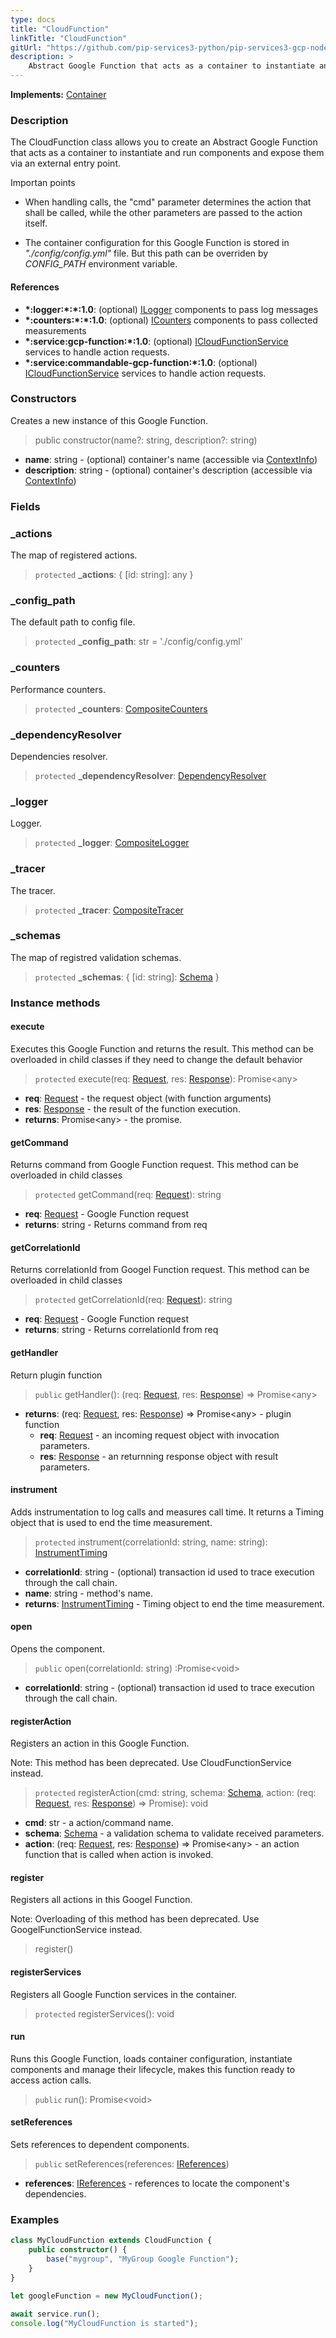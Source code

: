 ```yaml
---
type: docs
title: "CloudFunction"
linkTitle: "CloudFunction"
gitUrl: "https://github.com/pip-services3-python/pip-services3-gcp-nodex"
description: >
    Abstract Google Function that acts as a container to instantiate and run components and expose them via an external entry point. 
---
```


**Implements:** [Container](../../../container/containers/container)

### Description
The CloudFunction class allows you to create an Abstract Google Function that acts as a container to instantiate and run components and expose them via an external entry point. 

Importan points

- When handling calls, the "cmd" parameter determines the action that shall be called, while the other parameters are passed to the action itself.  

- The container configuration for this Google Function is stored in *"./config/config.yml"* file. But this path can be overriden by *CONFIG_PATH* environment variable.

#### References

- **\*:logger:\*:\*:1.0**: (optional) [ILogger](../../../components/log/ilogger) components to pass log messages
- **\*:counters:\*:\*:1.0**: (optional) [ICounters](../../../components/count/icounters) components to pass collected measurements
- **\*:service:gcp-function:\*:1.0**: (optional) [ICloudFunctionService](../../services/icloud_function_service) services to handle action requests.
- **\*:service:commandable-gcp-function:\*:1.0**: (optional) [ICloudFunctionService](../../services/icloud_function_service) services to handle action requests.

### Constructors
Creates a new instance of this Google Function.

> public constructor(name?: string, description?: string)

- **name**: string - (optional) container's name (accessible via [ContextInfo](../../../components/info/context_info))
- **description**: string - (optional) container's description (accessible via [ContextInfo](../../../components/info/context_info))


### Fields

<span class="hide-title-link">

### _actions
The map of registered actions.
> `protected` **_actions**: { [id: string]: any }

### _config_path
The default path to config file.
> `protected` **_config_path**: str = './config/config.yml'

### _counters
Performance counters.
> `protected` **_counters**: [CompositeCounters](../../../components/count/composite_counters)

### _dependencyResolver
Dependencies resolver.
> `protected` **_dependencyResolver**: [DependencyResolver](../../../commons/refer/dependency_resolver)

### _logger
Logger.
> `protected` **_logger**: [CompositeLogger](../../../components/log/composite_logger)

### _tracer
The tracer.
> `protected` **_tracer**: [CompositeTracer](../../../components/trace/composite_tracer)

### _schemas
The map of registred validation schemas.
> `protected` **_schemas**: { [id: string]: [Schema](../../../commons/validate/schema) }

</span>


### Instance methods

#### execute
Executes this Google Function and returns the result.
This method can be overloaded in child classes
if they need to change the default behavior

> `protected` execute(req: [Request](https://expressjs.com/ru/api.html#req), res: [Response](https://expressjs.com/ru/api.html#res)): Promise\<any\>

- **req**: [Request](https://expressjs.com/ru/api.html#req) - the request object (with function arguments)
- **res**: [Response](https://expressjs.com/ru/api.html#res) - the result of the function execution.
- **returns**: Promise\<any\> - the promise.

#### getCommand
Returns command from Google Function request.
This method can be overloaded in child classes

> `protected` getCommand(req: [Request](https://expressjs.com/ru/api.html#req)): string

- **req**: [Request](https://expressjs.com/ru/api.html#req) - Google Function request
- **returns**: string - Returns command from req

#### getCorrelationId
Returns correlationId from Googel Function request.
This method can be overloaded in child classes

> `protected` getCorrelationId(req: [Request](https://expressjs.com/ru/api.html#req)): string

- **req**: [Request](https://expressjs.com/ru/api.html#req) - Google Function request
- **returns**: string - Returns correlationId from req

#### getHandler
Return plugin function

> `public` getHandler(): (req: [Request](https://expressjs.com/ru/api.html#req), res: [Response](https://expressjs.com/ru/api.html#res)) => Promise\<any\>

- **returns**: (req: [Request](https://expressjs.com/ru/api.html#req), res: [Response](https://expressjs.com/ru/api.html#res)) => Promise\<any\> - plugin function
    - **req**: [Request](https://expressjs.com/ru/api.html#req) - an incoming request object with invocation parameters.
    - **res**: [Response](https://expressjs.com/ru/api.html#res) - an returnning response object with result parameters.

#### instrument
Adds instrumentation to log calls and measures call time.
It returns a Timing object that is used to end the time measurement.

> `protected` instrument(correlationId: string, name: string): [InstrumentTiming](../../../rpc/services/instrument_timing)

- **correlationId**: string - (optional) transaction id used to trace execution through the call chain.
- **name**: string - method's name.
- **returns**: [InstrumentTiming](../../../rpc/services/instrument_timing) - Timing object to end the time measurement.

#### open
Opens the component.

> `public` open(correlationId: string) :Promise\<void\>

- **correlationId**: string - (optional) transaction id used to trace execution through the call chain.

#### registerAction
Registers an action in this Google Function.

Note: This method has been deprecated. Use CloudFunctionService instead.

> `protected` registerAction(cmd: string, schema: [Schema](../../../commons/validate/schema), action: (req: [Request](https://expressjs.com/ru/api.html#req), res: [Response](https://expressjs.com/ru/api.html#res)) => Promise<any>): void 

- **cmd**: str - a action/command name.
- **schema**: [Schema](../../../commons/validate/schema) - a validation schema to validate received parameters.
- **action**: (req: [Request](https://expressjs.com/ru/api.html#req), res: [Response](https://expressjs.com/ru/api.html#res)) => Promise\<any\> - an action function that is called when action is invoked.

#### register
Registers all actions in this Googel Function.

Note: Overloading of this method has been deprecated. Use GoogelFunctionService instead.

> register()

#### registerServices
Registers all Google Function services in the container.

> `protected` registerServices(): void

#### run
Runs this Google Function, loads container configuration,
instantiate components and manage their lifecycle,
makes this function ready to access action calls.

> `public` run(): Promise\<void\>


#### setReferences
Sets references to dependent components.

> `public` setReferences(references: [IReferences](../../../commons/refer/ireferences))

- **references**: [IReferences](../../../commons/refer/ireferences) - references to locate the component's dependencies.


### Examples

```typescript
class MyCloudFunction extends CloudFunction {
    public constructor() {
        base("mygroup", "MyGroup Google Function");
    }
}

let googleFunction = new MyCloudFunction();
   
await service.run();
console.log("MyCloudFunction is started");
```
